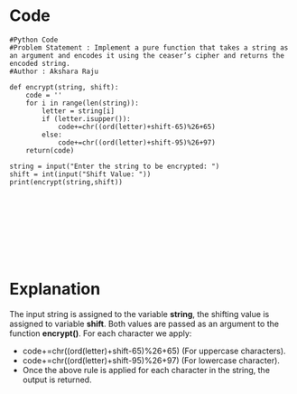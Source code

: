 # Code
```
#Python Code
#Problem Statement : Implement a pure function that takes a string as an argument and encodes it using the ceaser’s cipher and returns the encoded string.
#Author : Akshara Raju

def encrypt(string, shift):
    code = ''
    for i in range(len(string)):
        letter = string[i]
        if (letter.isupper()): 
            code+=chr((ord(letter)+shift-65)%26+65)
        else: 
            code+=chr((ord(letter)+shift-95)%26+97)
    return(code)

string = input("Enter the string to be encrypted: ")
shift = int(input("Shift Value: "))
print(encrypt(string,shift))



          


     



```
# Explanation

The input string is assigned to the variable **string**, the shifting value is assigned to variable **shift**. Both values are passed as an argument to the function **encrypt()**. 
For each character we apply:
* code+=chr((ord(letter)+shift-65)%26+65) (For uppercase characters).
* code+=chr((ord(letter)+shift-95)%26+97) (For lowercase character).
* Once the above rule is applied for each character in the string, the output is returned.
